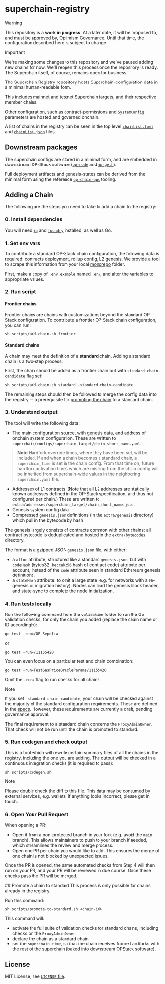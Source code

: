# superchain-registry

> [!WARNING]
> This repository is a **work in progress**.  At a later date, it will be proposed to, and must be approved by, Optimism Governance.  Until that time, the configuration described here is subject to change.

> [!IMPORTANT]
> We're making some changes to this repository and we've paused adding new chains for now. We'll reopen this process once the repository is ready. The Superchain itself, of course, remains open for business.

The Superchain Registry repository hosts Superchain-configuration data in a minimal human-readable form.

This includes mainnet and testnet Superchain targets, and their respective member chains.

Other configuration, such as contract-permissions and `SystemConfig` parameters are hosted and governed onchain.

A list of chains in the registry can be seen in the top level [`chainList.toml`](./chainList.toml) and [`chainList.json`](./chainList.json) files.

## Downstream packages
The superchain configs are stored in a minimal form, and are embedded in downstream OP-Stack software ([`op-node`](https://github.com/ethereum-optimism/optimism) and [`op-geth`](https://github.com/ethereum-optimism/op-geth)).

Full deployment artifacts and genesis-states can be derived from the minimal form
using the reference [`op-chain-ops`] tooling.

[`op-chain-ops`]: https://github.com/ethereum-optimism/optimism/tree/develop/op-chain-ops

## Adding a Chain

The following are the steps you need to take to add a chain to the registry:

### 0. Install dependencies
You will need [`jq`](https://jqlang.github.io/jq/download/) and [`foundry`](https://book.getfoundry.sh/getting-started/installation) installed, as well as Go.

### 1. Set env vars

To contribute a standard OP-Stack chain configuration, the following data is required: contracts deployment, rollup config, L2 genesis. We provide a tool to scrape this information from your local [monorepo](https://github.com/ethereum-optimism/optimism) folder.

First, make a copy of `.env.example` named `.env`, and alter the variables to appropriate values.

### 2. Run script

#### Frontier chains

Frontier chains are chains with customizations beyond the standard OP
Stack configuration. To contribute a frontier OP-Stack chain
configuration, you can run:


```shell
sh scripts/add-chain.sh frontier
```

#### Standard chains
A chain may meet the definition of a **standard** chain. Adding a standard chain is a two-step process.

First, the chain should be added as a frontier chain but with `standard-chain-candidate` flag set:

```shell
sh scripts/add-chain.sh standard -standard-chain-candidate
```

The remaining steps should then be followed to merge the config data into the registry -- a prerequisite for [promoting the chain](#promote-chain) to a standard chain.

### 3. Understand output
The tool will write the following data:
- The main configuration source, with genesis data, and address of onchain system configuration. These are written to `superchain/configs/superchain_target/chain_short_name.yaml`.
> **Note**
> Hardfork override times, where they have been set, will be included. If and when a chain becomes a standard chain, a `superchain_time` is set in the chain config. From that time on, future hardfork activation times which are missing from the chain config will be inherited from superchain-wide values in the neighboring `superchain.yaml` file.

- Addresses of L1 contracts. (Note that all L2 addresses are statically known addresses defined in the OP-Stack specification, and thus not configured per chain.) These are written to `extra/addresses/superchain_target/chain_short_name.json`.
- Genesis system config data
- Compressed `genesis.json` definitions (in the `extra/genesis` directory) which pull in the bytecode by hash

The genesis largely consists of contracts common with other chains:
all contract bytecode is deduplicated and hosted in the `extra/bytecodes` directory.

The format is a gzipped JSON `genesis.json` file, with either:
- a `alloc` attribute, structured like a standard `genesis.json`,
  but with `codeHash` (bytes32, `keccak256` hash of contract code) attribute per account,
  instead of the `code` attribute seen in standard Ethereum genesis definitions.
- a `stateHash` attribute: to omit a large state (e.g. for networks with a re-genesis or migration history).
  Nodes can load the genesis block header, and state-sync to complete the node initialization.

### 4. Run tests locally

Run the following command from the `validation` folder to run the Go validation checks, for only the chain you added (replace the chain name or ID accordingly):
```
go test -run=/OP-Sepolia
```
or
```
go test -run=/11155420
```
You can even focus on a particular test and chain combination:
```
go test -run=TestGasPriceOracleParams/11155420
```
Omit the `-run=` flag to run checks for all chains.

> [!NOTE]
> If you set `-standard-chain-candidate`, your chain will be checked against the majority of the standard configuration requirements. These are defined in the [specs](https://specs.optimism.io/protocol/configurability.html). However, these requirements are currently a draft, pending governance approval.
>
> The final requirement to a standard chain concerns the `ProxyAdminOwner`. That check will not be run until the chain is promoted to standard.

### 5. Run codegen and check output
This is a tool which will rewrite certain summary files of all the chains in the registry, including the one you are adding. The output will be checked in a continuous integration checks (it is required to pass):

```
sh scripts/codegen.sh
```

> [!NOTE]
> Please double check the diff to this file. This data may be consumed by external services, e.g. wallets. If anything looks incorrect, please get in touch.

### 6. Open Your Pull Request
When opening a PR:
- Open it from a non-protected branch in your fork (e.g. avoid the `main` branch). This allows maintainers to push to your branch if needed, which streamlines the review and merge process.
- Open one PR per chain you would like to add. This ensures the merge of one chain is not blocked by unexpected issues.

Once the PR is opened, the same automated checks from Step 4 will then run on your PR, and your PR will be reviewed in due course. Once these checks pass the PR will be merged.

<a name="promote-chain"></a>
## Promote a chain to standard
This process is only possible for chains already in the registry.

Run this command:
```
sh scripts/promote-to-standard.sh <chain-id>
```

This command will:
* activate the full suite of validation checks for standard chains, including checks on the `ProxyAdminOwner`
* declare the chain as a standard chain
* set the `superchain_time`, so that the chain receives future hardforks with the rest of the superchain (baked into downstream OPStack software).

## License

MIT License, see [`LICENSE` file](./LICENSE).
